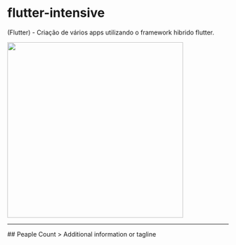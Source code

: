 # flutter-intensive
(Flutter) - Criação de vários apps utilizando o framework hibrido flutter.

<img style="display: inline-block;" src="https://miro.medium.com/max/3840/1*v61-QL8UkB1OGUdBpFCQqQ.png" width="400"/>

<hr/>
## Peaple Count
> Additional information or tagline
